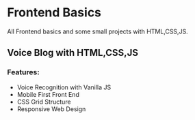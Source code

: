 # Frontend Basics
All Frontend basics and some small projects with HTML,CSS,JS.

## Voice Blog with HTML,CSS,JS
### Features:
- Voice Recognition with Vanilla JS
- Mobile First Front End
- CSS Grid Structure
- Responsive Web Design
